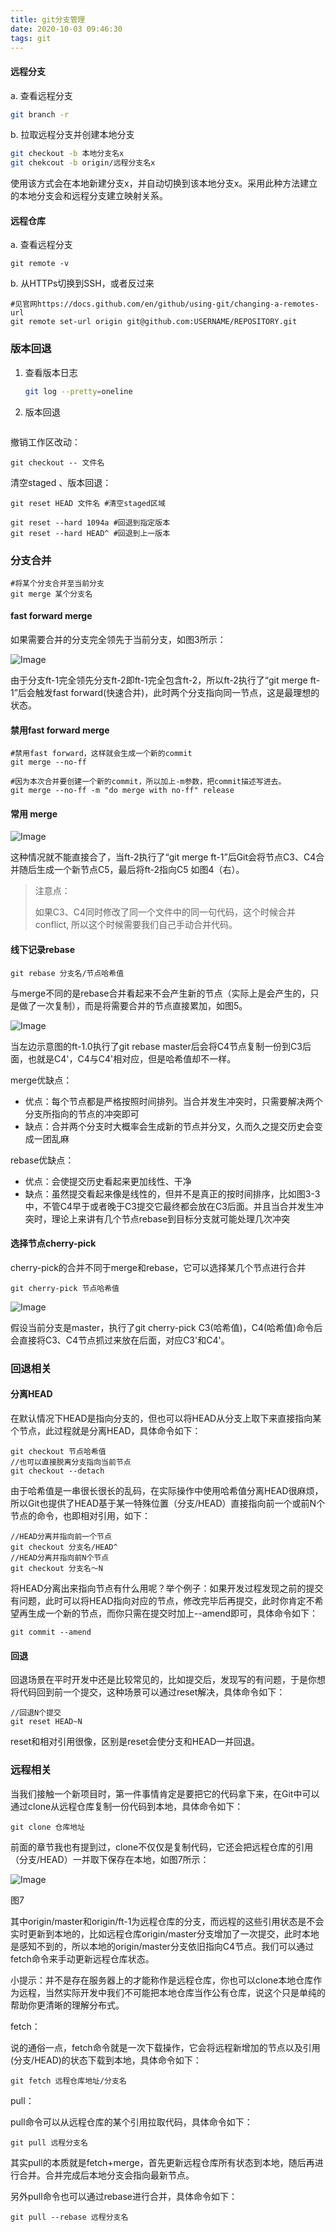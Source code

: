 ```yaml
---
title: git分支管理
date: 2020-10-03 09:46:30
tags: git
---
```




#### 远程分支

a.  查看远程分支 

``` bash
git branch -r
```

b. 拉取远程分支并创建本地分支
``` bash
git checkout -b 本地分支名x 
git chekcout -b origin/远程分支名x
```
​    使用该方式会在本地新建分支x，并自动切换到该本地分支x。采用此种方法建立的本地分支会和远程分支建立映射关系。

#### 远程仓库

a. 查看远程分支

```
git remote -v
```

b. 从HTTPs切换到SSH，或者反过来

```shell
#见官网https://docs.github.com/en/github/using-git/changing-a-remotes-url
git remote set-url origin git@github.com:USERNAME/REPOSITORY.git
```



### 版本回退

1. 查看版本日志

   ```bash
   git log --pretty=oneline
   ```

2. 版本回退

   ```bash
   
   ```



撤销工作区改动：

```
git checkout -- 文件名
```

清空staged 、版本回退：

```
git reset HEAD 文件名 #清空staged区域

git reset --hard 1094a #回退到指定版本
git reset --hard HEAD^ #回退到上一版本
```





### 分支合并

```
#将某个分支合并至当前分支
git merge 某个分支名
```



#### fast forward merge

如果需要合并的分支完全领先于当前分支，如图3所示：

![Image](https://mmbiz.qpic.cn/mmbiz_jpg/A1HKVXsfHNluW6taqv3LemRM5sq6GFejXjGic5hcsmiaJBwbpWyjRcrsqqIQ0nn42czhloUicqldA5B6iawSLtsz7g/640?wx_fmt=jpeg&wxfrom=5&wx_lazy=1&wx_co=1)

由于分支ft-1完全领先分支ft-2即ft-1完全包含ft-2，所以ft-2执行了“git merge ft-1”后会触发fast forward(快速合并)，此时两个分支指向同一节点，这是最理想的状态。

#### 禁用fast forward merge

```
#禁用fast forward，这样就会生成一个新的commit
git merge --no-ff

#因为本次合并要创建一个新的commit，所以加上-m参数，把commit描述写进去。
git merge --no-ff -m "do merge with no-ff" release
```

#### 常用 merge

![Image](https://mmbiz.qpic.cn/mmbiz_jpg/A1HKVXsfHNluW6taqv3LemRM5sq6GFejLuN05oovuOzTRatAVOf1bSkNpFqnyIRx3ibiaIUYNHbeBx6r4aicmbfSg/640?wx_fmt=jpeg&wxfrom=5&wx_lazy=1&wx_co=1)

这种情况就不能直接合了，当ft-2执行了“git merge ft-1”后Git会将节点C3、C4合并随后生成一个新节点C5，最后将ft-2指向C5 如图4（右）。

> 注意点：
>
> 如果C3、C4同时修改了同一个文件中的同一句代码，这个时候合并conflict, 所以这个时候需要我们自己手动合并代码。



#### 线下记录rebase

```
git rebase 分支名/节点哈希值
```

与merge不同的是rebase合并看起来不会产生新的节点（实际上是会产生的，只是做了一次复制），而是将需要合并的节点直接累加，如图5。

![Image](https://mmbiz.qpic.cn/mmbiz_jpg/A1HKVXsfHNluW6taqv3LemRM5sq6GFejYqzToG8tUbvFKtquRVZA0xguWERGL1yeV1kuB7NVEEGwEwnBThlE1g/640?wx_fmt=jpeg&wxfrom=5&wx_lazy=1&wx_co=1)

当左边示意图的ft-1.0执行了git rebase master后会将C4节点复制一份到C3后面，也就是C4'，C4与C4'相对应，但是哈希值却不一样。

merge优缺点：

- 优点：每个节点都是严格按照时间排列。当合并发生冲突时，只需要解决两个分支所指向的节点的冲突即可
- 缺点：合并两个分支时大概率会生成新的节点并分叉，久而久之提交历史会变成一团乱麻

rebase优缺点：

- 优点：会使提交历史看起来更加线性、干净
- 缺点：虽然提交看起来像是线性的，但并不是真正的按时间排序，比如图3-3中，不管C4早于或者晚于C3提交它最终都会放在C3后面。并且当合并发生冲突时，理论上来讲有几个节点rebase到目标分支就可能处理几次冲突



#### 选择节点cherry-pick

cherry-pick的合并不同于merge和rebase，它可以选择某几个节点进行合并

```
git cherry-pick 节点哈希值
```

![Image](https://mmbiz.qpic.cn/mmbiz_jpg/A1HKVXsfHNluW6taqv3LemRM5sq6GFejt1bVibO8aVypicn3Y3hDqdVSTVFvBA1TOU5fYZnYJnib6PIMQP5GOmuUA/640?wx_fmt=jpeg&wxfrom=5&wx_lazy=1&wx_co=1)

假设当前分支是master，执行了git cherry-pick C3(哈希值)，C4(哈希值)命令后会直接将C3、C4节点抓过来放在后面，对应C3'和C4'。



### **回退相关**

#### 分离HEAD

在默认情况下HEAD是指向分支的，但也可以将HEAD从分支上取下来直接指向某个节点，此过程就是分离HEAD，具体命令如下：

```
git checkout 节点哈希值
//也可以直接脱离分支指向当前节点
git checkout --detach
```

由于哈希值是一串很长很长的乱码，在实际操作中使用哈希值分离HEAD很麻烦，所以Git也提供了HEAD基于某一特殊位置（分支/HEAD）直接指向前一个或前N个节点的命令，也即相对引用，如下：

```
//HEAD分离并指向前一个节点
git checkout 分支名/HEAD^
//HEAD分离并指向前N个节点
git checkout 分支名～N
```

将HEAD分离出来指向节点有什么用呢？举个例子：如果开发过程发现之前的提交有问题，此时可以将HEAD指向对应的节点，修改完毕后再提交，此时你肯定不希望再生成一个新的节点，而你只需在提交时加上--amend即可，具体命令如下：

```
git commit --amend
```

#### 回退

回退场景在平时开发中还是比较常见的，比如提交后，发现写的有问题，于是你想将代码回到前一个提交，这种场景可以通过reset解决，具体命令如下：

```
//回退N个提交
git reset HEAD~N
```

reset和相对引用很像，区别是reset会使分支和HEAD一并回退。



### **远程相关**

当我们接触一个新项目时，第一件事情肯定是要把它的代码拿下来，在Git中可以通过clone从远程仓库复制一份代码到本地，具体命令如下：

```
git clone 仓库地址
```

前面的章节我也有提到过，clone不仅仅是复制代码，它还会把远程仓库的引用（分支/HEAD）一并取下保存在本地，如图7所示：



![Image](https://mmbiz.qpic.cn/mmbiz_jpg/A1HKVXsfHNluW6taqv3LemRM5sq6GFejv3TdGoicPz4yiaaqj7WeiaGfL2rCE0rOx9AMzjuHjsALlick8MbA356qPw/640?wx_fmt=jpeg&wxfrom=5&wx_lazy=1&wx_co=1)

图7



其中origin/master和origin/ft-1为远程仓库的分支，而远程的这些引用状态是不会实时更新到本地的，比如远程仓库origin/master分支增加了一次提交，此时本地是感知不到的，所以本地的origin/master分支依旧指向C4节点。我们可以通过fetch命令来手动更新远程仓库状态。



小提示：并不是存在服务器上的才能称作是远程仓库，你也可以clone本地仓库作为远程，当然实际开发中我们不可能把本地仓库当作公有仓库，说这个只是单纯的帮助你更清晰的理解分布式。



fetch：

说的通俗一点，fetch命令就是一次下载操作，它会将远程新增加的节点以及引用(分支/HEAD)的状态下载到本地，具体命令如下：

```
git fetch 远程仓库地址/分支名
```

pull：



pull命令可以从远程仓库的某个引用拉取代码，具体命令如下：

```
git pull 远程分支名
```

其实pull的本质就是fetch+merge，首先更新远程仓库所有状态到本地，随后再进行合并。合并完成后本地分支会指向最新节点。



另外pull命令也可以通过rebase进行合并，具体命令如下：

```
git pull --rebase 远程分支名
```